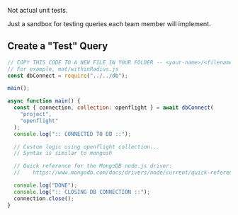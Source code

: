 Not actual unit tests.

Just a sandbox for testing queries each team member will implement.

## Create a "Test" Query

```javascript
// COPY THIS CODE TO A NEW FILE IN YOUR FOLDER -- <your-name>/<filename>.js
// For example, mat/withinRadius.js
const dbConnect = require("../../db");

main();

async function main() {
  const { connection, collection: openflight } = await dbConnect(
    "project",
    "openflight"
  );
  console.log(":: CONNECTED TO DB ::");

  // Custom logic using openflight collection...
  // Syntax is similar to mongosh

  // Quick reference for the MongoDB node.js driver:
  //    https://www.mongodb.com/docs/drivers/node/current/quick-reference/

  console.log("DONE");
  console.log(":: CLOSING DB CONNECTION ::");
  connection.close();
}
```
